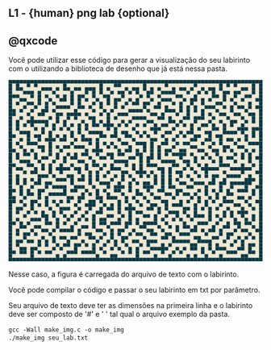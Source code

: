 ## L1 - {human} png lab {optional}
## @qxcode

Você pode utilizar esse código para gerar a visualização do seu labirinto com o utilizando a biblioteca de desenho que já está nessa pasta.

![](lab.png)

Nesse caso, a figura é carregada do arquivo de texto com o labirinto.

Você pode compilar o código e passar o seu labirinto em txt por parâmetro.

Seu arquivo de texto deve ter as dimensões na primeira linha e o labirinto deve ser composto de '#' e ' ' tal qual o arquivo exemplo da pasta.

```
gcc -Wall make_img.c -o make_img
./make_img seu_lab.txt
```
